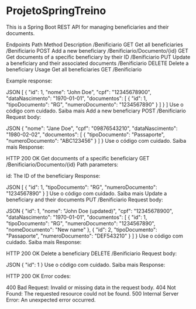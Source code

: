 # ProjetoSpringTreino


This is a Spring Boot REST API for managing beneficiaries and their documents.

Endpoints
Path	Method	Description
/Benificiario	GET	Get all beneficiaries
/Benificiario	POST	Add a new beneficiary
/Benificiario/Documento/{id}	GET	Get documents of a specific beneficiary by their ID
/Benificiario	PUT	Update a beneficiary and their associated documents
/Benificiario	DELETE	Delete a beneficiary
Usage
Get all beneficiaries
GET /Benificiario

Example response:

JSON
[
  {
    "id": 1,
    "nome": "John Doe",
    "cpf": "12345678900",
    "dataNascimento": "1970-01-01",
    "documentos": [
      {
        "id": 1,
        "tipoDocumento": "RG",
        "numeroDocumento": "1234567890"
      }
    ]
  }
]
Use o código com cuidado. Saiba mais
Add a new beneficiary
POST /Benificiario
Request body:

JSON
{
  "nome": "Jane Doe",
  "cpf": "09876543210",
  "dataNascimento": "1980-02-02",
  "documentos": [
    {
      "tipoDocumento": "Passaporte",
      "numeroDocumento": "ABC123456"
    }
  ]
}
Use o código com cuidado. Saiba mais
Response:

HTTP 200 OK
Get documents of a specific beneficiary
GET /Benificiario/Documento/{id}
Path parameters:

id: The ID of the beneficiary
Response:

JSON
[
  {
    "id": 1,
    "tipoDocumento": "RG",
    "numeroDocumento": "1234567890"
  }
]
Use o código com cuidado. Saiba mais
Update a beneficiary and their documents
PUT /Benificiario
Request body:

JSON
{
  "id": 1,
  "nome": "John Doe (updated)",
  "cpf": "12345678900",
  "dataNascimento": "1970-01-01",
  "documentos": [
    {
      "id": 1,
      "tipoDocumento": "RG",
      "numeroDocumento": "1234567890",
      "nomeDocumento": "New name"
    },
    {
      "id": 2,
      "tipoDocumento": "Passaporte",
      "numeroDocumento": "DEF543210"
    }
  ]
}
Use o código com cuidado. Saiba mais
Response:

HTTP 200 OK
Delete a beneficiary
DELETE /Benificiario
Request body:

JSON
{
  "id": 1
}
Use o código com cuidado. Saiba mais
Response:

HTTP 200 OK
Error codes:

400 Bad Request: Invalid or missing data in the request body.
404 Not Found: The requested resource could not be found.
500 Internal Server Error: An unexpected error occurred.